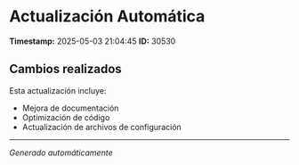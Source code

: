# Actualización Automática

**Timestamp:** 2025-05-03 21:04:45
**ID:** 30530

## Cambios realizados

Esta actualización incluye:
- Mejora de documentación
- Optimización de código
- Actualización de archivos de configuración

---
*Generado automáticamente*
